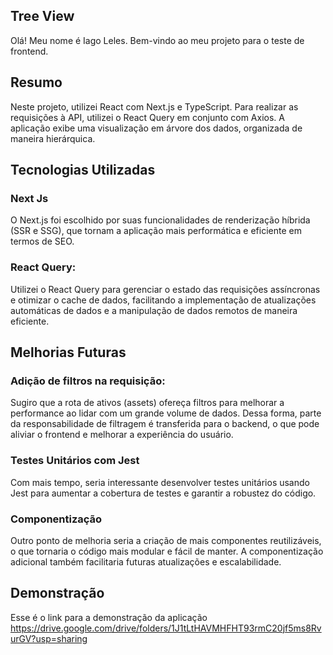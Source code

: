 ## Tree View

Olá! Meu nome é Iago Leles. Bem-vindo ao meu projeto para o teste de frontend.

## Resumo

Neste projeto, utilizei React com Next.js e TypeScript. Para realizar as requisições à API, utilizei o React Query em conjunto com Axios. A aplicação exibe uma visualização em árvore dos dados, organizada de maneira hierárquica.

## Tecnologias Utilizadas

### Next Js

O Next.js foi escolhido por suas funcionalidades de renderização híbrida (SSR e SSG), que tornam a aplicação mais performática e eficiente em termos de SEO.

### React Query:

Utilizei o React Query para gerenciar o estado das requisições assíncronas e otimizar o cache de dados, facilitando a implementação de atualizações automáticas de dados e a manipulação de dados remotos de maneira eficiente.

## Melhorias Futuras

### Adição de filtros na requisição:

Sugiro que a rota de ativos (assets) ofereça filtros para melhorar a performance ao lidar com um grande volume de dados. Dessa forma, parte da responsabilidade de filtragem é transferida para o backend, o que pode aliviar o frontend e melhorar a experiência do usuário.

### Testes Unitários com Jest

Com mais tempo, seria interessante desenvolver testes unitários usando Jest para aumentar a cobertura de testes e garantir a robustez do código.

### Componentização

Outro ponto de melhoria seria a criação de mais componentes reutilizáveis, o que tornaria o código mais modular e fácil de manter. A componentização adicional também facilitaria futuras atualizações e escalabilidade.

## Demonstração

Esse é o link para a demonstração da aplicação
https://drive.google.com/drive/folders/1J1tLtHAVMHFHT93rmC20jf5ms8RvurGV?usp=sharing
